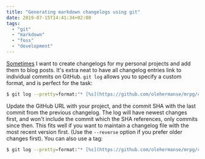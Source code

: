 ```yaml
---
title: "Generating markdown changelogs using git"
date: 2019-07-15T14:41:34+02:00
tags:
  - "git"
  - "markdown"
  - "foss"
  - "development"
---
```


[Sometimes](/gamedev/mrpg_1/) I want to create changelogs for my personal projects and add them to blog posts.
It's extra neat to have all changelog entries link to individual commits on GitHub.
`git log` allows you to specify a custom format, and is perfect for the task:

```bash
$ git log --pretty=format:"* [%s](https://github.com/olehermanse/mrpg/commit/%H)" 09facd30..HEAD
```

Update the GitHub URL with your project, and the commit SHA with the last commit from the previous changelog.
The log will have newest changes first, and won't include the commit which the SHA references, only commits since then.
This fits well if you want to maintain a changelog file with the most recent version first.
(Use the `--reverse` option if you prefer older changes first).
You can also use a tag:

```bash
$ git log --pretty=format:"* [%s](https://github.com/olehermanse/mrpg/commit/%H)" v.1.4..HEAD
```
